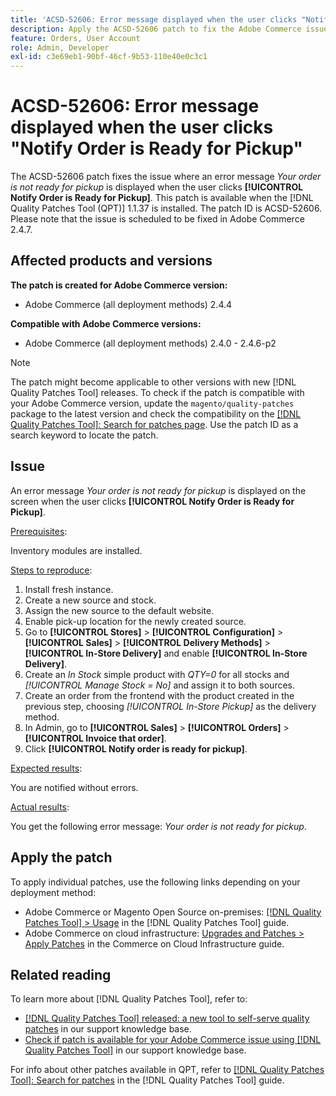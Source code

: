 ```yaml
---
title: 'ACSD-52606: Error message displayed when the user clicks "Notify Order is Ready for Pickup"'
description: Apply the ACSD-52606 patch to fix the Adobe Commerce issue where an error message is displayed when the user clicks on **[!UICONTROL Notify Order is Ready for Pickup]**.
feature: Orders, User Account
role: Admin, Developer
exl-id: c3e69eb1-90bf-46cf-9b53-110e40e0c3c1
---
```

# ACSD-52606: Error message displayed when the user clicks "Notify Order is Ready for Pickup"

The ACSD-52606 patch fixes the issue where an error message *Your order is not ready for pickup* is displayed when the user clicks **[!UICONTROL Notify Order is Ready for Pickup]**. This patch is available when the [!DNL Quality Patches Tool (QPT)] 1.1.37 is installed. The patch ID is ACSD-52606. Please note that the issue is scheduled to be fixed in Adobe Commerce 2.4.7.

## Affected products and versions

**The patch is created for Adobe Commerce version:**

* Adobe Commerce (all deployment methods) 2.4.4

**Compatible with Adobe Commerce versions:**

* Adobe Commerce (all deployment methods) 2.4.0 - 2.4.6-p2

>[!NOTE]
>
>The patch might become applicable to other versions with new [!DNL Quality Patches Tool] releases. To check if the patch is compatible with your Adobe Commerce version, update the `magento/quality-patches` package to the latest version and check the compatibility on the [[!DNL Quality Patches Tool]: Search for patches page](https://experienceleague.adobe.com/tools/commerce-quality-patches/index.html). Use the patch ID as a search keyword to locate the patch.

## Issue

An error message *Your order is not ready for pickup* is displayed on the screen when the user clicks **[!UICONTROL Notify Order is Ready for Pickup]**.

<u>Prerequisites</u>:

Inventory modules are installed.

<u>Steps to reproduce</u>:

1. Install fresh instance.
1. Create a new source and stock.
1. Assign the new source to the default website.
1. Enable pick-up location for the newly created source.
1. Go to **[!UICONTROL Stores]** > **[!UICONTROL Configuration]** > **[!UICONTROL Sales]** > **[!UICONTROL Delivery Methods]** > **[!UICONTROL In-Store Delivery]** and enable **[!UICONTROL In-Store Delivery]**.
1. Create an *In Stock* simple product with *QTY=0* for all stocks and *[!UICONTROL Manage Stock = No]* and assign it to both sources.
1. Create an order from the frontend with the product created in the previous step, choosing *[!UICONTROL In-Store Pickup]* as the delivery method.
1. In Admin, go to **[!UICONTROL Sales]** > **[!UICONTROL Orders]** > **[!UICONTROL Invoice that order]**.
1. Click **[!UICONTROL Notify order is ready for pickup]**.

<u>Expected results</u>:

You are notified without errors.

<u>Actual results</u>:

You get the following error message: *Your order is not ready for pickup*.

## Apply the patch

To apply individual patches, use the following links depending on your deployment method:

* Adobe Commerce or Magento Open Source on-premises: [[!DNL Quality Patches Tool] > Usage](https://experienceleague.adobe.com/docs/commerce-operations/tools/quality-patches-tool/usage.html) in the [!DNL Quality Patches Tool] guide.
* Adobe Commerce on cloud infrastructure: [Upgrades and Patches > Apply Patches](https://experienceleague.adobe.com/docs/commerce-cloud-service/user-guide/develop/upgrade/apply-patches.html) in the Commerce on Cloud Infrastructure guide.

## Related reading

To learn more about [!DNL Quality Patches Tool], refer to:

* [[!DNL Quality Patches Tool] released: a new tool to self-serve quality patches](/help/announcements/adobe-commerce-announcements/magento-quality-patches-released-new-tool-to-self-serve-quality-patches.md) in our support knowledge base.
* [Check if patch is available for your Adobe Commerce issue using [!DNL Quality Patches Tool]](/help/support-tools/patches-available-in-qpt-tool/check-patch-for-magento-issue-with-magento-quality-patches.md) in our support knowledge base.

For info about other patches available in QPT, refer to [[!DNL Quality Patches Tool]: Search for patches](https://experienceleague.adobe.com/tools/commerce-quality-patches/index.html) in the [!DNL Quality Patches Tool] guide.
